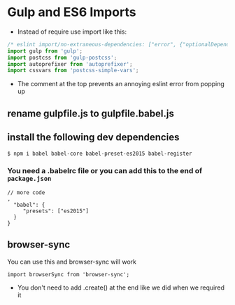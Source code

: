 # Gulp and ES6 Imports
* Instead of require use import like this:

```js
/* eslint import/no-extraneous-dependencies: ["error", {"optionalDependencies": false}] */
import gulp from 'gulp';
import postcss from 'gulp-postcss';
import autoprefixer from 'autoprefixer';
import cssvars from 'postcss-simple-vars';
```

* The comment at the top prevents an annoying eslint error from popping up

## rename gulpfile.js to gulpfile.babel.js

## install the following dev dependencies
`$ npm i babel babel-core babel-preset-es2015 babel-register`

### You need a .babelrc file or you can add this to the end of `package.json`
```
// more code
,
  "babel": {
     "presets": ["es2015"]
  }
}
```

## browser-sync
You can use this and browser-sync will work

`import browserSync from 'browser-sync';`

* You don't need to add .create() at the end like we did when we required it
